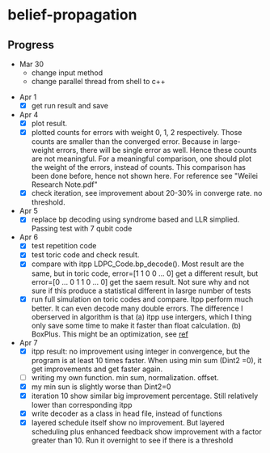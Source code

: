 # belief-propagation


## Progress
* Mar 30
  * change input method
  * change parallel thread from shell to c++
- Apr 1
  - [x] get run result and save
- Apr 4
  - [x] plot result.
  - [x] plotted counts for errors with weight 0, 1, 2 respectively. Those counts are smaller than the converged error. Because in large-weight errors, there will be single error as well. Hence these counts are not meaningful. For a meaningful comparison, one should plot the weight of the errors, instead of counts. This comparison has been done before, hence not shown here. For reference see "Weilei Research Note.pdf"
  - [x] check iteration, see improvement about 20-30% in converge rate. no threshold.
- Apr 5
  - [x] replace bp decoding using syndrome based and LLR simplied. Passing test with 7 qubit code
- Apr 6
  - [x] test repetition code
  - [x] test toric code and check result.
  - [x] compare with itpp LDPC_Code.bp_decode(). Most result are the same, but in toric code, error=[1 1 0 0 ... 0] get a different result, but error=[0 ... 0 1 1 0 ... 0] get the saem result. Not sure why and not sure if this produce a statistical different in lasrge number of tests
  - [x] run full simulation on toric codes and compare. Itpp perform much better. It can even decode many double errors. The difference I oberserved in algorithm is that (a) itpp use intergers, which I thing only save some time to make it faster than float calculation. (b) BoxPlus. This might be an optimization, see [ref](http://sc.enseeiht.fr/doc/Seminar_Matz.pdf)
- Apr 7
  - [x] itpp result: no improvement using integer in convergence, but the program is at least 10 times faster. When using min sum (Dint2 =0), it get improvements and get faster again.
  - [ ] writing my own function. min sum, normalization. offset.
  - [x] my min sun is slightly worse than Dint2=0
  - [x] iteration 10 show similar big improvement percentage. Still relatively lower than corresponding itpp
  - [x] write decoder as a class in head file, instead of functions
  - [x] layered schedule itself show no improvement. But layered scheduling plus enhanced feedback show improvement with a factor greater than 10. Run it overnight to see if there is a threshold